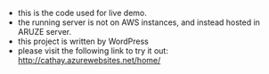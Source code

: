 * this is the code used for live demo.
* the running server is not on AWS instances, and instead hosted in ARUZE server.
* this project is written by WordPress
* please visit the following link to try it out: http://cathay.azurewebsites.net/home/
